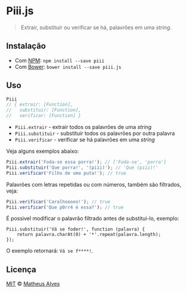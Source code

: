 # Piii.js

> Extrair, substituir ou verificar se há, palavrões em uma *string*.

## Instalação

 - Com [NPM](https://npmjs.com/): `npm install --save piii`
 - Com [Bower](http://bower.io/): `bower install --save piii.js`

## Uso

```js
Piii
// { extrair: [Function],
//   substituir: [Function],
//   verificar: [Function] }
```

 - `Piii.extrair` - extrair todos os palavrões de uma *string*
 - `Piii.substituir` - substituir todos os palavrões por outra palavra
 - `Piii.verificar` - verificar se há palavrões em uma *string*

Veja alguns exemplos abaixo:

```js
Piii.extrair('Foda-se essa porra!'); // ['Foda-se', 'porra']
Piii.substituir('Que porra!', '(piii)'); // 'Que (piii)!'
Piii.verificar('Filho de uma puta!'); // true
```

Palavrões com letras repetidas ou com números, também são filtrados, veja:

```js
Piii.verificar('Caralhooooo!'); // true
Piii.verificar('Que p0rr4 é essa?'); // true
```

É possivel modificar o palavrão filtrado antes de substitui-lo, exemplo:

```
Piii.substituir('Vá se foder!', function (palavra) {
    return palavra.charAt(0) + '*'.repeat(palavra.length);
});
```

O exemplo retornará: `Vá se f****!`.

## Licença

[MIT](http://theuves.mit-license.org/) &copy; [Matheus Alves](https://twitter.com/theuves)
